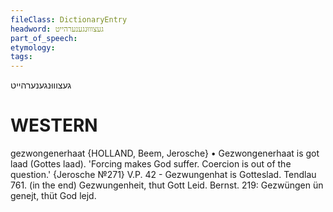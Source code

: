```yaml
---
fileClass: DictionaryEntry
headword: געצוווּנגענערהייט
part_of_speech: 
etymology: 
tags: 
---
```

געצוווּנגענערהייט

WESTERN
========

gezwongenerhaat {HOLLAND, Beem, Jerosche}
	•	Gezwongenerhaat is got laad (Gottes laad). 'Forcing makes God suffer. Coercion is out of the question.' {Jerosche №271}
V.P. 42 - Gezwungenhat is Gotteslad.
Tendlau 761. (in the end) Gezwungenheit, thut Gott Leid.
Bernst. 219: Gezwüngen ün genejt, thüt God lejd.
